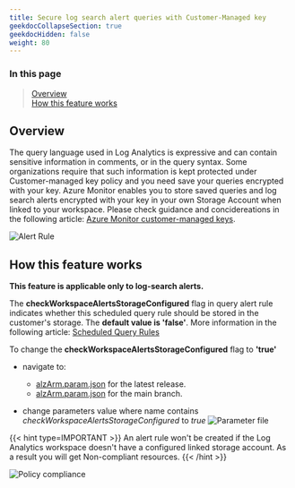 ```yaml
---
title: Secure log search alert queries with Customer-Managed key
geekdocCollapseSection: true
geekdocHidden: false
weight: 80
---
```


### In this page

> [Overview](../Customer_managed_key_for_log_search_alerts#overview) </br>
> [How this feature works](../Customer_managed_key_for_log_search_alerts#how-this-feature-works) </br>

## Overview

The query language used in Log Analytics is expressive and can contain sensitive information in comments, or in the query syntax. Some organizations require that such information is kept protected under Customer-managed key policy and you need save your queries encrypted with your key. Azure Monitor enables you to store saved queries and log search alerts encrypted with your key in your own Storage Account when linked to your workspace. Please check guidance and concidereations in the following article: [Azure Monitor customer-managed keys](https://learn.microsoft.com/en-us/azure/azure-monitor/logs/customer-managed-keys?tabs=portal).

![Alert Rule](../../media/cmk_alertrule.png)

## How this feature works

**This feature is applicable only to log-search alerts.**

The **checkWorkspaceAlertsStorageConfigured** flag in query alert rule indicates whether this scheduled query rule should be stored in the customer's storage. The **default value is 'false'**. More information in the following article: [Scheduled Query Rules](https://learn.microsoft.com/en-us/azure/templates/microsoft.insights/scheduledqueryrules?pivots=deployment-language-bicep)

To change the **checkWorkspaceAlertsStorageConfigured** flag to **'true'**
- navigate to:

   - [alzArm.param.json](https://github.com/azure/azure-monitor-baseline-alerts/blob/2025-02-05/patterns/alz/alzArm.param.json) for the latest release.
   - [alzArm.param.json](https://github.com/azure/azure-monitor-baseline-alerts/blob/main/patterns/alz/alzArm.param.json) for the main branch.

- change parameters value where name contains *checkWorkspaceAlertsStorageConfigured* to *true*
 ![Parameter file](../../media/cmk_parameter.png)


 {{< hint type=IMPORTANT >}}
An alert rule won't be created if the Log Analytics workspace doesn't have a configured linked storage account. As a result you will get Non-compliant resources.
 {{< /hint >}}

 ![Policy compliance](../../media/cmk_alert_rule_error.png)
